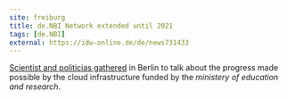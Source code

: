 ```yaml
---
site: freiburg
title: de.NBI Network extended until 2021
tags: [de.NBI]
external: https://idw-online.de/de/news731433
---
```


[Scientist and politicias gathered](https://idw-online.de/de/news731433) in Berlin to talk about
the progress made possible by the cloud infrastructure funded by the *ministery of education and research*.
